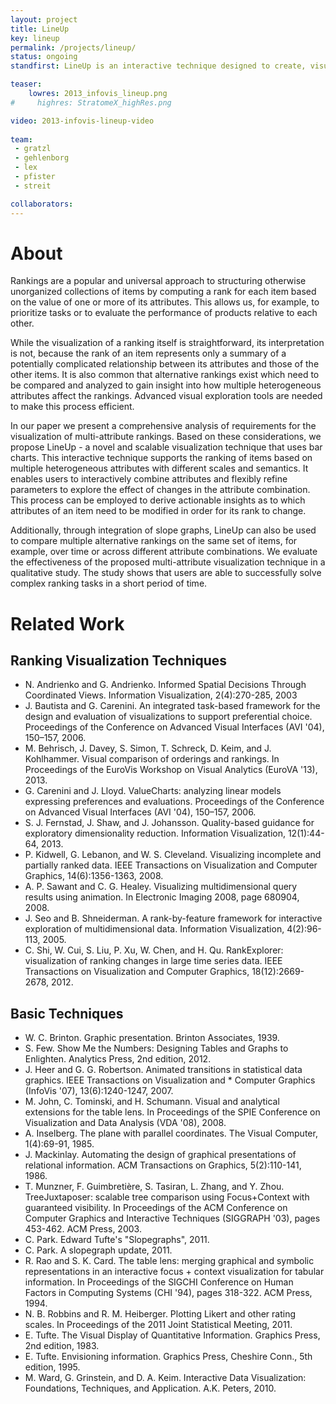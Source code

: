 ```yaml
---
layout: project
title: LineUp
key: lineup
permalink: /projects/lineup/
status: ongoing
standfirst: LineUp is an interactive technique designed to create, visualize and explore rankings of items based on a set of heterogeneous attributes.

teaser: 
    lowres: 2013_infovis_lineup.png
#     highres: StratomeX_highRes.png

video: 2013-infovis-lineup-video
    
team:
 - gratzl 
 - gehlenborg
 - lex
 - pfister 
 - streit 

collaborators:
---
```


# About

Rankings are a popular and universal approach to structuring otherwise unorganized collections of items by computing a rank for each item based on the value of one or more of its attributes. This allows us, for example, to prioritize tasks or to evaluate the performance of products relative to each other.

While the visualization of a ranking itself is straightforward, its interpretation is not, because the rank of an item represents only a summary of a potentially complicated relationship between its attributes and those of the other items. It is also common that alternative rankings exist which need to be compared and analyzed to gain insight into how multiple heterogeneous attributes affect the rankings. Advanced visual exploration tools are needed to make this process efficient.

In our paper we present a comprehensive analysis of requirements for the visualization of multi-attribute rankings. Based on these considerations, we propose LineUp - a novel and scalable visualization technique that uses bar charts. This interactive technique supports the ranking of items based on multiple heterogeneous attributes with different scales and semantics. It enables users to interactively combine attributes and flexibly refine parameters to explore the effect of changes in the attribute combination. This process can be employed to derive actionable insights as to which attributes of an item need to be modified in order for its rank to change.

Additionally, through integration of slope graphs, LineUp can also be used to compare multiple alternative rankings on the same set of items, for example, over time or across different attribute combinations. We evaluate the effectiveness of the proposed multi-attribute visualization technique in a qualitative study. The study shows that users are able to successfully solve complex ranking tasks in a short period of time.

# Related Work

## Ranking Visualization Techniques

* N. Andrienko and G. Andrienko. Informed Spatial Decisions Through Coordinated Views. Information Visualization, 2(4):270-285, 2003
* J. Bautista and G. Carenini. An integrated task-based framework for the design and evaluation of visualizations to support preferential choice. Proceedings of the Conference on Advanced Visual Interfaces (AVI '04), 150–157, 2006.
* M. Behrisch, J. Davey, S. Simon, T. Schreck, D. Keim, and J. Kohlhammer. Visual comparison of orderings and rankings. In Proceedings of the EuroVis Workshop on Visual Analytics (EuroVA '13), 2013.
* G. Carenini and J. Lloyd. ValueCharts: analyzing linear models expressing preferences and evaluations. Proceedings of the Conference on Advanced Visual Interfaces (AVI '04), 150–157, 2006.
* S. J. Fernstad, J. Shaw, and J. Johansson. Quality-based guidance for exploratory dimensionality reduction. Information Visualization, 12(1):44-64, 2013.
* P. Kidwell, G. Lebanon, and W. S. Cleveland. Visualizing incomplete and partially ranked data. IEEE Transactions on Visualization and Computer Graphics, 14(6):1356-1363, 2008.
* A. P. Sawant and C. G. Healey. Visualizing multidimensional query results using animation. In Electronic Imaging 2008, page 680904, 2008.
* J. Seo and B. Shneiderman. A rank-by-feature framework for interactive exploration of multidimensional data. Information Visualization, 4(2):96-113, 2005.
* C. Shi, W. Cui, S. Liu, P. Xu, W. Chen, and H. Qu. RankExplorer: visualization of ranking changes in large time series data. IEEE Transactions on Visualization and Computer Graphics, 18(12):2669-2678, 2012.


## Basic Techniques

* W. C. Brinton. Graphic presentation. Brinton Associates, 1939.
* S. Few. Show Me the Numbers: Designing Tables and Graphs to Enlighten. Analytics Press, 2nd edition, 2012.
* J. Heer and G. G. Robertson. Animated transitions in statistical data graphics. IEEE Transactions on Visualization and * Computer Graphics (InfoVis '07), 13(6):1240-1247, 2007.
* M. John, C. Tominski, and H. Schumann. Visual and analytical extensions for the table lens. In Proceedings of the SPIE Conference on Visualization and Data Analysis (VDA '08), 2008.
* A. Inselberg. The plane with parallel coordinates. The Visual Computer, 1(4):69-91, 1985.
* J. Mackinlay. Automating the design of graphical presentations of relational information. ACM Transactions on Graphics, 5(2):110-141, 1986.
* T. Munzner, F. Guimbretière, S. Tasiran, L. Zhang, and Y. Zhou. TreeJuxtaposer: scalable tree comparison using Focus+Context with guaranteed visibility. In Proceedings of the ACM Conference on Computer Graphics and Interactive Techniques (SIGGRAPH '03), pages 453-462. ACM Press, 2003.
* C. Park. Edward Tufte's "Slopegraphs", 2011.
* C. Park. A slopegraph update, 2011.
* R. Rao and S. K. Card. The table lens: merging graphical and symbolic representations in an interactive focus + context visualization for tabular information. In Proceedings of the SIGCHI Conference on Human Factors in Computing Systems (CHI '94), pages 318-322. ACM Press, 1994.
* N. B. Robbins and R. M. Heiberger. Plotting Likert and other rating scales. In Proceedings of the 2011 Joint Statistical Meeting, 2011.
* E. Tufte. The Visual Display of Quantitative Information. Graphics Press, 2nd edition, 1983.
* E. Tufte. Envisioning information. Graphics Press, Cheshire Conn., 5th edition, 1995.
* M. Ward, G. Grinstein, and D. A. Keim. Interactive Data Visualization: Foundations, Techniques, and Application. A.K. Peters, 2010.


